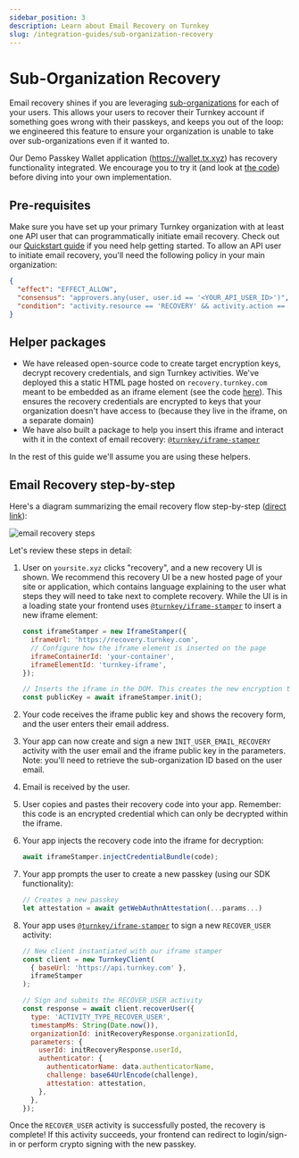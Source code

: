 ```yaml
---
sidebar_position: 3
description: Learn about Email Recovery on Turnkey
slug: /integration-guides/sub-organization-recovery
---
```


# Sub-Organization Recovery

Email recovery shines if you are leveraging [sub-organizations](../getting-started/Sub-Organizations.md) for each of your users. This allows your users to recover their Turnkey account if something goes wrong with their passkeys, and keeps you out of the loop: we engineered this feature to ensure your organization is unable to take over sub-organizations even if it wanted to.

Our Demo Passkey Wallet application (https://wallet.tx.xyz) has recovery functionality integrated. We encourage you to try it (and look at [the code](https://github.com/tkhq/demo-passkey-wallet)) before diving into your own implementation.

## Pre-requisites

Make sure you have set up your primary Turnkey organization with at least one API user that can programmatically initiate email recovery. Check out our [Quickstart guide](../getting-started/Quickstart.md) if you need help getting started. To allow an API user to initiate email recovery, you'll need the following policy in your main organization:

```json JSON
{
  "effect": "EFFECT_ALLOW",
  "consensus": "approvers.any(user, user.id == '<YOUR_API_USER_ID>')",
  "condition": "activity.resource == 'RECOVERY' && activity.action == 'CREATE'"
}
```

## Helper packages

- We have released open-source code to create target encryption keys, decrypt recovery credentials, and sign Turnkey activities. We've deployed this a static HTML page hosted on `recovery.turnkey.com` meant to be embedded as an iframe element (see the code [here](https://github.com/tkhq/frames)). This ensures the recovery credentials are encrypted to keys that your organization doesn't have access to (because they live in the iframe, on a separate domain)
- We have also built a package to help you insert this iframe and interact with it in the context of email recovery: [`@turnkey/iframe-stamper`](https://www.npmjs.com/package/@turnkey/iframe-stamper)

In the rest of this guide we'll assume you are using these helpers.

## Email Recovery step-by-step

Here's a diagram summarizing the email recovery flow step-by-step ([direct link](/img/email_recovery_steps.png)):

<p style={{ textAlign: "center" }}>
    <img src="/img/email_recovery_steps.png" alt="email recovery steps" />
</p>

Let's review these steps in detail:

1. User on `yoursite.xyz` clicks "recovery", and a new recovery UI is shown. We recommend this recovery UI be a new hosted page of your site or application, which contains language explaining to the user what steps they will need to take next to complete recovery. While the UI is in a loading state your frontend uses [`@turnkey/iframe-stamper`](https://www.npmjs.com/package/@turnkey/iframe-stamper) to insert a new iframe element:

   ```js
   const iframeStamper = new IframeStamper({
     iframeUrl: 'https://recovery.turnkey.com',
     // Configure how the iframe element is inserted on the page
     iframeContainerId: 'your-container',
     iframeElementId: 'turnkey-iframe',
   });

   // Inserts the iframe in the DOM. This creates the new encryption target key
   const publicKey = await iframeStamper.init();
   ```

2. Your code receives the iframe public key and shows the recovery form, and the user enters their email address.
3. Your app can now create and sign a new `INIT_USER_EMAIL_RECOVERY` activity with the user email and the iframe public key in the parameters. Note: you'll need to retrieve the sub-organization ID based on the user email.
4. Email is received by the user.
5. User copies and pastes their recovery code into your app. Remember: this code is an encrypted credential which can only be decrypted within the iframe.
6. Your app injects the recovery code into the iframe for decryption:
   ```js
   await iframeStamper.injectCredentialBundle(code);
   ```
7. Your app prompts the user to create a new passkey (using our SDK functionality):
   ```js
   // Creates a new passkey
   let attestation = await getWebAuthnAttestation(...params...)
   ```
8. Your app uses [`@turnkey/iframe-stamper`](https://www.npmjs.com/package/@turnkey/iframe-stamper) to sign a new `RECOVER_USER` activity:

   ```js
   // New client instantiated with our iframe stamper
   const client = new TurnkeyClient(
     { baseUrl: 'https://api.turnkey.com' },
     iframeStamper
   );

   // Sign and submits the RECOVER_USER activity
   const response = await client.recoverUser({
     type: 'ACTIVITY_TYPE_RECOVER_USER',
     timestampMs: String(Date.now()),
     organizationId: initRecoveryResponse.organizationId,
     parameters: {
       userId: initRecoveryResponse.userId,
       authenticator: {
         authenticatorName: data.authenticatorName,
         challenge: base64UrlEncode(challenge),
         attestation: attestation,
       },
     },
   });
   ```

Once the `RECOVER_USER` activity is successfully posted, the recovery is complete! If this activity succeeds, your frontend can redirect to login/sign-in or perform crypto signing with the new passkey.
